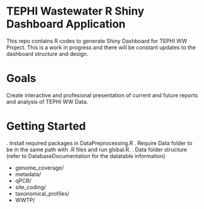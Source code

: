 
# TEPHI Wastewater R Shiny Dashboard Application

This repo contains R codes to generate Shiny Dashboard for TEPHI WW Project. This is a work in progress and there will be constant updates to the dashboard structure and design. 

# Goals

Create interactive and profesional presentation of current and future reports and analysis of TEPHI WW Data. 

# Getting Started

. Install required packages in DataPreprocessing.R
. Require Data folder to be in the same path with .R files and run global.R.
. Data folder structure (refer to DatabaseDocumentation for the datatable information)
  - genome_coverage/
  - metadata/
  - qPCR/
  - site_coding/
  - taxonomical_profiles/
  - WWTP/







